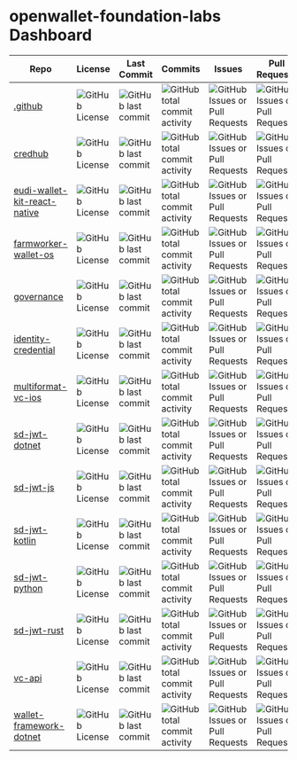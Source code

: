 # openwallet-foundation-labs Dashboard

| Repo | License | Last Commit | Commits | Issues | Pull Requests | OpenSSF Scorecard | Stars | Forks | Watchers |
| ---- | ------- | ----------- | ------- | ------ | ------------- | ----------------- | ----- | ----- | -------- |
| [.github](https://github.com/openwallet-foundation-labs/.github) | ![GitHub License](https://img.shields.io/github/license/openwallet-foundation-labs/.github) | ![GitHub last commit](https://img.shields.io/github/last-commit/openwallet-foundation-labs/.github) | ![GitHub total commit activity](https://img.shields.io/github/commit-activity/t/openwallet-foundation-labs/.github) | ![GitHub Issues or Pull Requests](https://img.shields.io/github/issues/openwallet-foundation-labs/.github) | ![GitHub Issues or Pull Requests](https://img.shields.io/github/issues-pr/openwallet-foundation-labs/.github) | ![OSSF-Scorecard Score](https://img.shields.io/ossf-scorecard/github.com/openwallet-foundation-labs/.github) | ![GitHub Repo stars](https://img.shields.io/github/stars/openwallet-foundation-labs/.github) | ![GitHub forks](https://img.shields.io/github/forks/openwallet-foundation-labs/.github) | ![GitHub watchers](https://img.shields.io/github/watchers/openwallet-foundation-labs/.github) |
| [credhub](https://github.com/openwallet-foundation-labs/credhub) | ![GitHub License](https://img.shields.io/github/license/openwallet-foundation-labs/credhub) | ![GitHub last commit](https://img.shields.io/github/last-commit/openwallet-foundation-labs/credhub) | ![GitHub total commit activity](https://img.shields.io/github/commit-activity/t/openwallet-foundation-labs/credhub) | ![GitHub Issues or Pull Requests](https://img.shields.io/github/issues/openwallet-foundation-labs/credhub) | ![GitHub Issues or Pull Requests](https://img.shields.io/github/issues-pr/openwallet-foundation-labs/credhub) | ![OSSF-Scorecard Score](https://img.shields.io/ossf-scorecard/github.com/openwallet-foundation-labs/credhub) | ![GitHub Repo stars](https://img.shields.io/github/stars/openwallet-foundation-labs/credhub) | ![GitHub forks](https://img.shields.io/github/forks/openwallet-foundation-labs/credhub) | ![GitHub watchers](https://img.shields.io/github/watchers/openwallet-foundation-labs/credhub) |
| [eudi-wallet-kit-react-native](https://github.com/openwallet-foundation-labs/eudi-wallet-kit-react-native) | ![GitHub License](https://img.shields.io/github/license/openwallet-foundation-labs/eudi-wallet-kit-react-native) | ![GitHub last commit](https://img.shields.io/github/last-commit/openwallet-foundation-labs/eudi-wallet-kit-react-native) | ![GitHub total commit activity](https://img.shields.io/github/commit-activity/t/openwallet-foundation-labs/eudi-wallet-kit-react-native) | ![GitHub Issues or Pull Requests](https://img.shields.io/github/issues/openwallet-foundation-labs/eudi-wallet-kit-react-native) | ![GitHub Issues or Pull Requests](https://img.shields.io/github/issues-pr/openwallet-foundation-labs/eudi-wallet-kit-react-native) | ![OSSF-Scorecard Score](https://img.shields.io/ossf-scorecard/github.com/openwallet-foundation-labs/eudi-wallet-kit-react-native) | ![GitHub Repo stars](https://img.shields.io/github/stars/openwallet-foundation-labs/eudi-wallet-kit-react-native) | ![GitHub forks](https://img.shields.io/github/forks/openwallet-foundation-labs/eudi-wallet-kit-react-native) | ![GitHub watchers](https://img.shields.io/github/watchers/openwallet-foundation-labs/eudi-wallet-kit-react-native) |
| [farmworker-wallet-os](https://github.com/openwallet-foundation-labs/farmworker-wallet-os) | ![GitHub License](https://img.shields.io/github/license/openwallet-foundation-labs/farmworker-wallet-os) | ![GitHub last commit](https://img.shields.io/github/last-commit/openwallet-foundation-labs/farmworker-wallet-os) | ![GitHub total commit activity](https://img.shields.io/github/commit-activity/t/openwallet-foundation-labs/farmworker-wallet-os) | ![GitHub Issues or Pull Requests](https://img.shields.io/github/issues/openwallet-foundation-labs/farmworker-wallet-os) | ![GitHub Issues or Pull Requests](https://img.shields.io/github/issues-pr/openwallet-foundation-labs/farmworker-wallet-os) | ![OSSF-Scorecard Score](https://img.shields.io/ossf-scorecard/github.com/openwallet-foundation-labs/farmworker-wallet-os) | ![GitHub Repo stars](https://img.shields.io/github/stars/openwallet-foundation-labs/farmworker-wallet-os) | ![GitHub forks](https://img.shields.io/github/forks/openwallet-foundation-labs/farmworker-wallet-os) | ![GitHub watchers](https://img.shields.io/github/watchers/openwallet-foundation-labs/farmworker-wallet-os) |
| [governance](https://github.com/openwallet-foundation-labs/governance) | ![GitHub License](https://img.shields.io/github/license/openwallet-foundation-labs/governance) | ![GitHub last commit](https://img.shields.io/github/last-commit/openwallet-foundation-labs/governance) | ![GitHub total commit activity](https://img.shields.io/github/commit-activity/t/openwallet-foundation-labs/governance) | ![GitHub Issues or Pull Requests](https://img.shields.io/github/issues/openwallet-foundation-labs/governance) | ![GitHub Issues or Pull Requests](https://img.shields.io/github/issues-pr/openwallet-foundation-labs/governance) | ![OSSF-Scorecard Score](https://img.shields.io/ossf-scorecard/github.com/openwallet-foundation-labs/governance) | ![GitHub Repo stars](https://img.shields.io/github/stars/openwallet-foundation-labs/governance) | ![GitHub forks](https://img.shields.io/github/forks/openwallet-foundation-labs/governance) | ![GitHub watchers](https://img.shields.io/github/watchers/openwallet-foundation-labs/governance) |
| [identity-credential](https://github.com/openwallet-foundation-labs/identity-credential) | ![GitHub License](https://img.shields.io/github/license/openwallet-foundation-labs/identity-credential) | ![GitHub last commit](https://img.shields.io/github/last-commit/openwallet-foundation-labs/identity-credential) | ![GitHub total commit activity](https://img.shields.io/github/commit-activity/t/openwallet-foundation-labs/identity-credential) | ![GitHub Issues or Pull Requests](https://img.shields.io/github/issues/openwallet-foundation-labs/identity-credential) | ![GitHub Issues or Pull Requests](https://img.shields.io/github/issues-pr/openwallet-foundation-labs/identity-credential) | ![OSSF-Scorecard Score](https://img.shields.io/ossf-scorecard/github.com/openwallet-foundation-labs/identity-credential) | ![GitHub Repo stars](https://img.shields.io/github/stars/openwallet-foundation-labs/identity-credential) | ![GitHub forks](https://img.shields.io/github/forks/openwallet-foundation-labs/identity-credential) | ![GitHub watchers](https://img.shields.io/github/watchers/openwallet-foundation-labs/identity-credential) |
| [multiformat-vc-ios](https://github.com/openwallet-foundation-labs/multiformat-vc-ios) | ![GitHub License](https://img.shields.io/github/license/openwallet-foundation-labs/multiformat-vc-ios) | ![GitHub last commit](https://img.shields.io/github/last-commit/openwallet-foundation-labs/multiformat-vc-ios) | ![GitHub total commit activity](https://img.shields.io/github/commit-activity/t/openwallet-foundation-labs/multiformat-vc-ios) | ![GitHub Issues or Pull Requests](https://img.shields.io/github/issues/openwallet-foundation-labs/multiformat-vc-ios) | ![GitHub Issues or Pull Requests](https://img.shields.io/github/issues-pr/openwallet-foundation-labs/multiformat-vc-ios) | ![OSSF-Scorecard Score](https://img.shields.io/ossf-scorecard/github.com/openwallet-foundation-labs/multiformat-vc-ios) | ![GitHub Repo stars](https://img.shields.io/github/stars/openwallet-foundation-labs/multiformat-vc-ios) | ![GitHub forks](https://img.shields.io/github/forks/openwallet-foundation-labs/multiformat-vc-ios) | ![GitHub watchers](https://img.shields.io/github/watchers/openwallet-foundation-labs/multiformat-vc-ios) |
| [sd-jwt-dotnet](https://github.com/openwallet-foundation-labs/sd-jwt-dotnet) | ![GitHub License](https://img.shields.io/github/license/openwallet-foundation-labs/sd-jwt-dotnet) | ![GitHub last commit](https://img.shields.io/github/last-commit/openwallet-foundation-labs/sd-jwt-dotnet) | ![GitHub total commit activity](https://img.shields.io/github/commit-activity/t/openwallet-foundation-labs/sd-jwt-dotnet) | ![GitHub Issues or Pull Requests](https://img.shields.io/github/issues/openwallet-foundation-labs/sd-jwt-dotnet) | ![GitHub Issues or Pull Requests](https://img.shields.io/github/issues-pr/openwallet-foundation-labs/sd-jwt-dotnet) | ![OSSF-Scorecard Score](https://img.shields.io/ossf-scorecard/github.com/openwallet-foundation-labs/sd-jwt-dotnet) | ![GitHub Repo stars](https://img.shields.io/github/stars/openwallet-foundation-labs/sd-jwt-dotnet) | ![GitHub forks](https://img.shields.io/github/forks/openwallet-foundation-labs/sd-jwt-dotnet) | ![GitHub watchers](https://img.shields.io/github/watchers/openwallet-foundation-labs/sd-jwt-dotnet) |
| [sd-jwt-js](https://github.com/openwallet-foundation-labs/sd-jwt-js) | ![GitHub License](https://img.shields.io/github/license/openwallet-foundation-labs/sd-jwt-js) | ![GitHub last commit](https://img.shields.io/github/last-commit/openwallet-foundation-labs/sd-jwt-js) | ![GitHub total commit activity](https://img.shields.io/github/commit-activity/t/openwallet-foundation-labs/sd-jwt-js) | ![GitHub Issues or Pull Requests](https://img.shields.io/github/issues/openwallet-foundation-labs/sd-jwt-js) | ![GitHub Issues or Pull Requests](https://img.shields.io/github/issues-pr/openwallet-foundation-labs/sd-jwt-js) | ![OSSF-Scorecard Score](https://img.shields.io/ossf-scorecard/github.com/openwallet-foundation-labs/sd-jwt-js) | ![GitHub Repo stars](https://img.shields.io/github/stars/openwallet-foundation-labs/sd-jwt-js) | ![GitHub forks](https://img.shields.io/github/forks/openwallet-foundation-labs/sd-jwt-js) | ![GitHub watchers](https://img.shields.io/github/watchers/openwallet-foundation-labs/sd-jwt-js) |
| [sd-jwt-kotlin](https://github.com/openwallet-foundation-labs/sd-jwt-kotlin) | ![GitHub License](https://img.shields.io/github/license/openwallet-foundation-labs/sd-jwt-kotlin) | ![GitHub last commit](https://img.shields.io/github/last-commit/openwallet-foundation-labs/sd-jwt-kotlin) | ![GitHub total commit activity](https://img.shields.io/github/commit-activity/t/openwallet-foundation-labs/sd-jwt-kotlin) | ![GitHub Issues or Pull Requests](https://img.shields.io/github/issues/openwallet-foundation-labs/sd-jwt-kotlin) | ![GitHub Issues or Pull Requests](https://img.shields.io/github/issues-pr/openwallet-foundation-labs/sd-jwt-kotlin) | ![OSSF-Scorecard Score](https://img.shields.io/ossf-scorecard/github.com/openwallet-foundation-labs/sd-jwt-kotlin) | ![GitHub Repo stars](https://img.shields.io/github/stars/openwallet-foundation-labs/sd-jwt-kotlin) | ![GitHub forks](https://img.shields.io/github/forks/openwallet-foundation-labs/sd-jwt-kotlin) | ![GitHub watchers](https://img.shields.io/github/watchers/openwallet-foundation-labs/sd-jwt-kotlin) |
| [sd-jwt-python](https://github.com/openwallet-foundation-labs/sd-jwt-python) | ![GitHub License](https://img.shields.io/github/license/openwallet-foundation-labs/sd-jwt-python) | ![GitHub last commit](https://img.shields.io/github/last-commit/openwallet-foundation-labs/sd-jwt-python) | ![GitHub total commit activity](https://img.shields.io/github/commit-activity/t/openwallet-foundation-labs/sd-jwt-python) | ![GitHub Issues or Pull Requests](https://img.shields.io/github/issues/openwallet-foundation-labs/sd-jwt-python) | ![GitHub Issues or Pull Requests](https://img.shields.io/github/issues-pr/openwallet-foundation-labs/sd-jwt-python) | ![OSSF-Scorecard Score](https://img.shields.io/ossf-scorecard/github.com/openwallet-foundation-labs/sd-jwt-python) | ![GitHub Repo stars](https://img.shields.io/github/stars/openwallet-foundation-labs/sd-jwt-python) | ![GitHub forks](https://img.shields.io/github/forks/openwallet-foundation-labs/sd-jwt-python) | ![GitHub watchers](https://img.shields.io/github/watchers/openwallet-foundation-labs/sd-jwt-python) |
| [sd-jwt-rust](https://github.com/openwallet-foundation-labs/sd-jwt-rust) | ![GitHub License](https://img.shields.io/github/license/openwallet-foundation-labs/sd-jwt-rust) | ![GitHub last commit](https://img.shields.io/github/last-commit/openwallet-foundation-labs/sd-jwt-rust) | ![GitHub total commit activity](https://img.shields.io/github/commit-activity/t/openwallet-foundation-labs/sd-jwt-rust) | ![GitHub Issues or Pull Requests](https://img.shields.io/github/issues/openwallet-foundation-labs/sd-jwt-rust) | ![GitHub Issues or Pull Requests](https://img.shields.io/github/issues-pr/openwallet-foundation-labs/sd-jwt-rust) | ![OSSF-Scorecard Score](https://img.shields.io/ossf-scorecard/github.com/openwallet-foundation-labs/sd-jwt-rust) | ![GitHub Repo stars](https://img.shields.io/github/stars/openwallet-foundation-labs/sd-jwt-rust) | ![GitHub forks](https://img.shields.io/github/forks/openwallet-foundation-labs/sd-jwt-rust) | ![GitHub watchers](https://img.shields.io/github/watchers/openwallet-foundation-labs/sd-jwt-rust) |
| [vc-api](https://github.com/openwallet-foundation-labs/vc-api) | ![GitHub License](https://img.shields.io/github/license/openwallet-foundation-labs/vc-api) | ![GitHub last commit](https://img.shields.io/github/last-commit/openwallet-foundation-labs/vc-api) | ![GitHub total commit activity](https://img.shields.io/github/commit-activity/t/openwallet-foundation-labs/vc-api) | ![GitHub Issues or Pull Requests](https://img.shields.io/github/issues/openwallet-foundation-labs/vc-api) | ![GitHub Issues or Pull Requests](https://img.shields.io/github/issues-pr/openwallet-foundation-labs/vc-api) | ![OSSF-Scorecard Score](https://img.shields.io/ossf-scorecard/github.com/openwallet-foundation-labs/vc-api) | ![GitHub Repo stars](https://img.shields.io/github/stars/openwallet-foundation-labs/vc-api) | ![GitHub forks](https://img.shields.io/github/forks/openwallet-foundation-labs/vc-api) | ![GitHub watchers](https://img.shields.io/github/watchers/openwallet-foundation-labs/vc-api) |
| [wallet-framework-dotnet](https://github.com/openwallet-foundation-labs/wallet-framework-dotnet) | ![GitHub License](https://img.shields.io/github/license/openwallet-foundation-labs/wallet-framework-dotnet) | ![GitHub last commit](https://img.shields.io/github/last-commit/openwallet-foundation-labs/wallet-framework-dotnet) | ![GitHub total commit activity](https://img.shields.io/github/commit-activity/t/openwallet-foundation-labs/wallet-framework-dotnet) | ![GitHub Issues or Pull Requests](https://img.shields.io/github/issues/openwallet-foundation-labs/wallet-framework-dotnet) | ![GitHub Issues or Pull Requests](https://img.shields.io/github/issues-pr/openwallet-foundation-labs/wallet-framework-dotnet) | ![OSSF-Scorecard Score](https://img.shields.io/ossf-scorecard/github.com/openwallet-foundation-labs/wallet-framework-dotnet) | ![GitHub Repo stars](https://img.shields.io/github/stars/openwallet-foundation-labs/wallet-framework-dotnet) | ![GitHub forks](https://img.shields.io/github/forks/openwallet-foundation-labs/wallet-framework-dotnet) | ![GitHub watchers](https://img.shields.io/github/watchers/openwallet-foundation-labs/wallet-framework-dotnet) |
